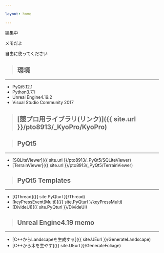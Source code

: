 ```yaml
---

layout: home

---
```


編集中

メモだよ

自由に使ってください

> ## 環境

---

* PyQt5.12.1
* Python3.7.1
* Unreal Engine4.19.2
* Visual Studio Community 2017

> ## [競プロ用ライブラリ(リンク)]({{ site.url }}/pto8913/_KyoPro/KyoPro)

> ## PyQt5

---

* [SQLiteViewer]({{ site.url }}/pto8913/_PyQt5/SQLiteViewer)
* [TerrainViewer]({{ site.url }}/pto8913/_PyQt5/TerrainViewer)

> ## PyQt5 Templates

---

* [QThread]({{ site.PyQturl }}/Thread)
* [keyPressEvent(Multi)]({{ site.PyQturl }/keyPressMulti)
* [DivideUI]({{ site.PyQturl }}/DivideUI)

> ## Unreal Engine4.19 memo

---

* [C++からLandscapeを生成する]({{ site.UEurl }}/GenerateLandscape)
* [C++から木を生やす]({{ site.UEurl }}/GenerateFoliage)
